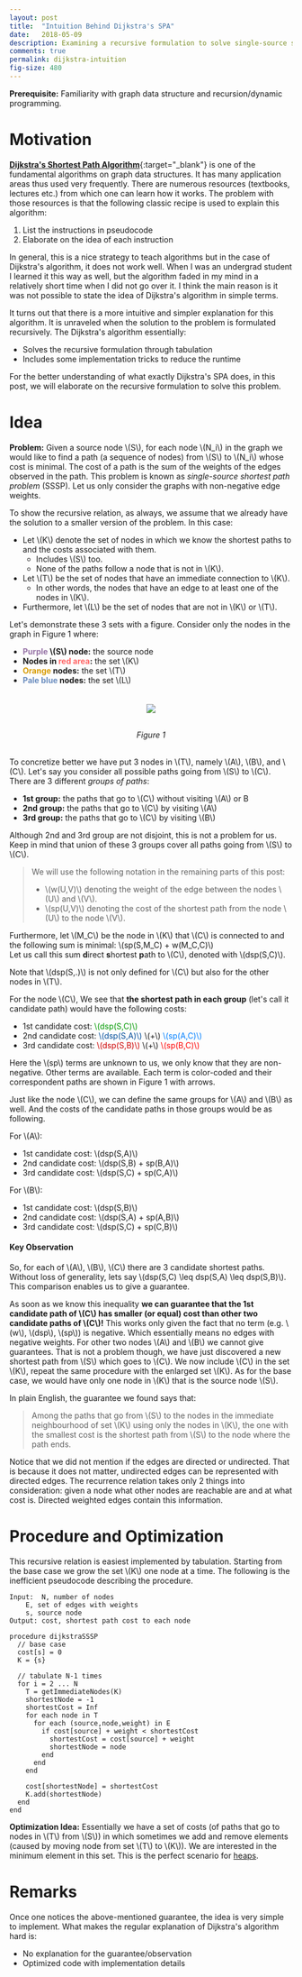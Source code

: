 ```yaml
---
layout: post
title:  "Intuition Behind Dijkstra's SPA"
date:   2018-05-09
description: Examining a recursive formulation to solve single-source shortest path problems.
comments: true
permalink: dijkstra-intuition
fig-size: 480
---
```


**Prerequisite:** Familiarity with graph data structure and recursion/dynamic programming.

# Motivation

[**Dijkstra's Shortest Path Algorithm**](https://en.wikipedia.org/wiki/Dijkstra%27s_algorithm){:target="_blank"} is one of the fundamental algorithms on graph data structures. It has many application areas thus used very frequently. There are numerous resources (textbooks, lectures etc.) from which one can learn how it works. The problem with those resources is that the following classic recipe is used to explain this algorithm:

1. List the instructions in pseudocode
2. Elaborate on the idea of each instruction

In general, this is a nice strategy to teach algorithms but in the case of Dijkstra's algorithm, it does not work well. When I was an undergrad student I learned it this way as well, but the algorithm faded in my mind in a relatively short time when I did not go over it. I think the main reason is it was not possible to state the idea of Dijkstra's algorithm in simple terms.

It turns out that there is a more intuitive and simpler explanation for this algorithm. It is unraveled when the solution to the problem is formulated recursively. The Dijkstra's algorithm essentially:
- Solves the recursive formulation through tabulation
- Includes some implementation tricks to reduce the runtime

For the better understanding of what exactly Dijkstra's SPA does, in this post, we will elaborate on the recursive formulation to solve this problem.

# Idea

**Problem:** Given a source node \\(S\\), for each node \\(N_i\\) in the graph we would like to find a path (a sequence of nodes) from \\(S\\) to \\(N_i\\) whose cost is minimal. The cost of a path is the sum of the weights of the edges observed in the path. This problem is known as *single-source shortest path problem* (SSSP). Let us only consider the graphs with non-negative edge weights. 

To show the recursive relation, as always, we assume that we already have the solution to a smaller version of the problem. In this case:
- Let \\(K\\) denote the set of nodes in which we know the shortest paths to and the costs associated with them. 
	- Includes \\(S\\) too.
	- None of the paths follow a node that is not in \\(K\\).
- Let \\(T\\) be the set of nodes that have an immediate connection to \\(K\\). 
	- In other words, the nodes that have an edge to at least one of the nodes in \\(K\\). 
- Furthermore, let \\(L\\) be the set of nodes that are not in \\(K\\) or \\(T\\).

Let's demonstrate these 3 sets with a figure. Consider only the nodes in the graph in Figure 1 where:
- **<span style="color:#9673A6">Purple</span> \\(S\\) node:** the source node
- **Nodes in <span style="color:#FF6666">red area</span>:** the set \\(K\\)
- **<span style="color:#D79B00">Orange</span> nodes:** the set \\(T\\)
- **<span style="color:#6C8EBF">Pale blue</span> nodes:** the set \\(L\\)

<center><img width="{{ page.fig-size }}px" src="/assets/dijkstra.svg" style="margin-top:20px;margin-bottom:30px;"></center>
<center><i>Figure 1</i></center>
<br>

To concretize better we have put 3 nodes in \\(T\\), namely \\(A\\), \\(B\\), and \\(C\\). Let's say you consider all possible paths going from \\(S\\) to \\(C\\). There are 3 different *groups of paths*:
- **1st group:** the paths that go to \\(C\\) without visiting \\(A\\) or B
- **2nd group:** the paths that go to \\(C\\) by visiting \\(A\\)
- **3rd group:** the paths that go to \\(C\\) by visiting \\(B\\)

Although 2nd and 3rd group are not disjoint, this is not a problem for us. Keep in mind that union of these 3 groups cover all paths going from \\(S\\) to \\(C\\). 

>We will use the following notation in the remaining parts of this post:
>- \\(w(U,V)\\) denoting the weight of the edge between the nodes \\(U\\) and \\(V\\).
>- \\(sp(U,V)\\) denoting the cost of the shortest path from the node \\(U\\) to the node \\(V\\).

Furthermore, let \\(M_C\\) be the node in \\(K\\) that \\(C\\) is connected to and the following sum  is minimal: \\(sp(S,M_C) + w(M_C,C)\\)  
Let us call this sum **d**irect **s**hortest **p**ath to \\(C\\), denoted with \\(dsp(S,C)\\).

Note that \\(dsp(S,.)\\) is not only defined for \\(C\\) but also for the other nodes in \\(T\\). 

For the node \\(C\\), We see that **the shortest path in each group** (let's call it candidate path) would have the following costs:

- 1st candidate cost: <span style="color:#009900">\\(dsp(S,C)\\)</span>
- 2nd candidate cost: <span style="color:#004C99">\\(dsp(S,A)\\)</span> \\(+\\) <span style="color:#007FFF">\\(sp(A,C)\\)</span>
- 3rd candidate cost: <span style="color:#CC0000">\\(dsp(S,B)\\)</span> \\(+\\) <span style="color:#FF0000;">\\(sp(B,C)\\)</span>

Here the \\(sp\\) terms are unknown to us, we only know that they are non-negative. Other terms are available. Each term is color-coded and their correspondent paths are shown in Figure 1 with arrows.

Just like the node \\(C\\), we can define the same groups for \\(A\\) and \\(B\\) as well. And the costs of the candidate paths in those groups would be as following.

For \\(A\\):
- 1st candidate cost: \\(dsp(S,A)\\)
- 2nd candidate cost: \\(dsp(S,B) + sp(B,A)\\)
- 3rd candidate cost: \\(dsp(S,C) + sp(C,A)\\)

For \\(B\\):
- 1st candidate cost: \\(dsp(S,B)\\)
- 2nd candidate cost: \\(dsp(S,A) + sp(A,B)\\)
- 3rd candidate cost: \\(dsp(S,C) + sp(C,B)\\)

#### Key Observation

So, for each of \\(A\\), \\(B\\), \\(C\\) there are 3 candidate shortest paths. Without loss of generality, lets say \\(dsp(S,C) \leq dsp(S,A) \leq dsp(S,B)\\). This comparison enables us to give a guarantee.

As soon as we know this inequality **we can guarantee that the 1st candidate path of \\(C\\) has smaller (or equal) cost than other two candidate paths of \\(C\\)!** This works only given the fact that no term (e.g. \\(w\\), \\(dsp\\), \\(sp\\)) is negative. Which essentially means no edges with negative weights. For other two nodes \\(A\\) and \\(B\\) we cannot give guarantees. That is not a problem though, we have just discovered a new shortest path from \\(S\\) which goes to \\(C\\). We now include \\(C\\) in the set \\(K\\), repeat the same procedure with the enlarged set \\(K\\). As for the base case, we would have only one node in \\(K\\) that is the source node \\(S\\).

In plain English, the guarantee we found says that:

> Among the paths that go from \\(S\\) to the nodes in the immediate neighbourhood of set \\(K\\) using only the nodes in \\(K\\), the one with the smallest cost is the shortest path from \\(S\\) to the node where the path ends.

Notice that we did not mention if the edges are directed or undirected. That is because it does not matter, undirected edges can be represented with directed edges. The recurrence relation takes only 2 things into consideration: given a node what other nodes are reachable are and at what cost is. Directed weighted edges contain this information.


# Procedure and Optimization

This recursive relation is easiest implemented by tabulation. Starting from the base case we grow the set \\(K\\) one node at a time. The following is the inefficient pseudocode describing the procedure. 

```
Input:  N, number of nodes
	E, set of edges with weights
	s, source node
Output: cost, shortest path cost to each node

procedure dijkstraSSSP
  // base case
  cost[s] = 0
  K = {s}

  // tabulate N-1 times
  for i = 2 ... N
    T = getImmediateNodes(K)    
    shortestNode = -1
    shortestCost = Inf
    for each node in T
      for each (source,node,weight) in E
        if cost[source] + weight < shortestCost
          shortestCost = cost[source] + weight
          shortestNode = node
        end
      end
    end

    cost[shortestNode] = shortestCost
    K.add(shortestNode)
  end
end
```

**Optimization Idea:** Essentially we have a set of costs (of paths that go to nodes in \\(T\\) from \\(S\\)) in which sometimes we add and remove elements (caused by moving node from set \\(T\\) to \\(K\\)). We are interested in the minimum element in this set. This is the perfect scenario for [heaps](https://en.wikipedia.org/wiki/Heap_(data_structure)).

# Remarks

Once one notices the above-mentioned guarantee, the idea is very simple to implement. What makes the regular explanation of Dijkstra's algorithm hard is:
- No explanation for the guarantee/observation
- Optimized code with implementation details

